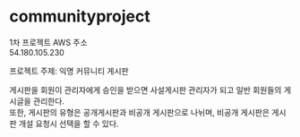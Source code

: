 # communityproject

1차 프로젝트 AWS 주소  
54.180.105.230  


프로젝트 주제: 익명 커뮤니티 게시판


게시판을 회원이 관리자에게 승인을 받으면 사설게시판 관리자가 되고 일반 회원들의 게시글을 관리한다.  
또한, 게시판의 유형은 공개게시판과 비공개 게시판으로 나뉘며, 비공개 게시판은 게시판 개설 요청시 선택을 할 수 있다.  





